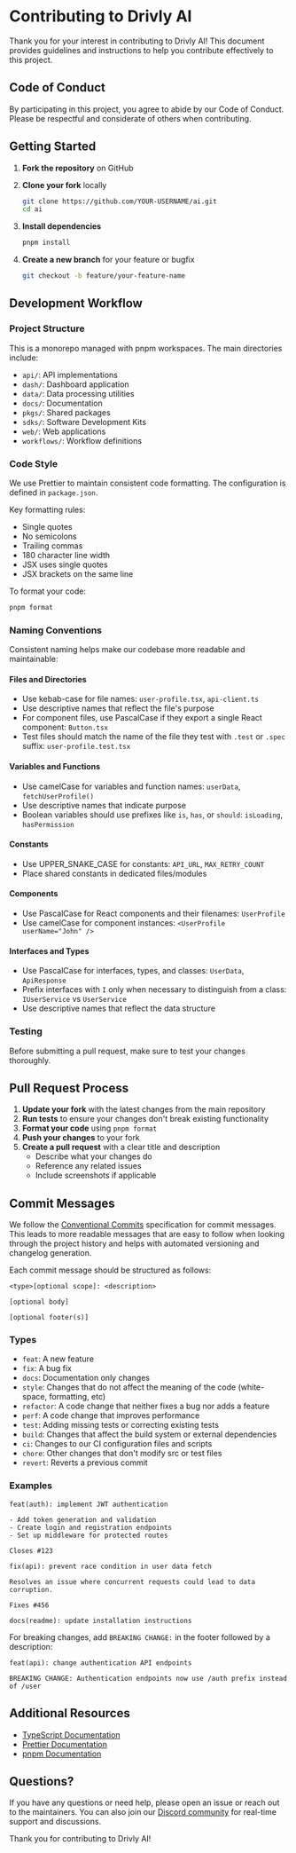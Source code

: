 # Contributing to Drivly AI

Thank you for your interest in contributing to Drivly AI! This document provides guidelines and instructions to help you contribute effectively to this project.

## Code of Conduct

By participating in this project, you agree to abide by our Code of Conduct. Please be respectful and considerate of others when contributing.

## Getting Started

1. **Fork the repository** on GitHub
2. **Clone your fork** locally

   ```bash
   git clone https://github.com/YOUR-USERNAME/ai.git
   cd ai
   ```

3. **Install dependencies**

   ```bash
   pnpm install
   ```

4. **Create a new branch** for your feature or bugfix

   ```bash
   git checkout -b feature/your-feature-name
   ```

## Development Workflow

### Project Structure

This is a monorepo managed with pnpm workspaces. The main directories include:

- `api/`: API implementations
- `dash/`: Dashboard application
- `data/`: Data processing utilities
- `docs/`: Documentation
- `pkgs/`: Shared packages
- `sdks/`: Software Development Kits
- `web/`: Web applications
- `workflows/`: Workflow definitions

### Code Style

We use Prettier to maintain consistent code formatting. The configuration is defined in `package.json`.

Key formatting rules:

- Single quotes
- No semicolons
- Trailing commas
- 180 character line width
- JSX uses single quotes
- JSX brackets on the same line

To format your code:

```bash
pnpm format
```

### Naming Conventions

Consistent naming helps make our codebase more readable and maintainable:

#### Files and Directories

- Use kebab-case for file names: `user-profile.tsx`, `api-client.ts`
- Use descriptive names that reflect the file's purpose
- For component files, use PascalCase if they export a single React component: `Button.tsx`
- Test files should match the name of the file they test with `.test` or `.spec` suffix: `user-profile.test.tsx`

#### Variables and Functions

- Use camelCase for variables and function names: `userData`, `fetchUserProfile()`
- Use descriptive names that indicate purpose
- Boolean variables should use prefixes like `is`, `has`, or `should`: `isLoading`, `hasPermission`

#### Constants

- Use UPPER_SNAKE_CASE for constants: `API_URL`, `MAX_RETRY_COUNT`
- Place shared constants in dedicated files/modules

#### Components

- Use PascalCase for React components and their filenames: `UserProfile`
- Use camelCase for component instances: `<UserProfile userName="John" />`

#### Interfaces and Types

- Use PascalCase for interfaces, types, and classes: `UserData`, `ApiResponse`
- Prefix interfaces with `I` only when necessary to distinguish from a class: `IUserService` vs `UserService`
- Use descriptive names that reflect the data structure

### Testing

Before submitting a pull request, make sure to test your changes thoroughly.

## Pull Request Process

1. **Update your fork** with the latest changes from the main repository
2. **Run tests** to ensure your changes don't break existing functionality
3. **Format your code** using `pnpm format`
4. **Push your changes** to your fork
5. **Create a pull request** with a clear title and description
   - Describe what your changes do
   - Reference any related issues
   - Include screenshots if applicable

## Commit Messages

We follow the [Conventional Commits](https://www.conventionalcommits.org/) specification for commit messages. This leads to more readable messages that are easy to follow when looking through the project history and helps with automated versioning and changelog generation.

Each commit message should be structured as follows:

```text
<type>[optional scope]: <description>

[optional body]

[optional footer(s)]
```

### Types

- `feat`: A new feature
- `fix`: A bug fix
- `docs`: Documentation only changes
- `style`: Changes that do not affect the meaning of the code (white-space, formatting, etc)
- `refactor`: A code change that neither fixes a bug nor adds a feature
- `perf`: A code change that improves performance
- `test`: Adding missing tests or correcting existing tests
- `build`: Changes that affect the build system or external dependencies
- `ci`: Changes to our CI configuration files and scripts
- `chore`: Other changes that don't modify src or test files
- `revert`: Reverts a previous commit

### Examples

```text
feat(auth): implement JWT authentication

- Add token generation and validation
- Create login and registration endpoints
- Set up middleware for protected routes

Closes #123
```

```text
fix(api): prevent race condition in user data fetch

Resolves an issue where concurrent requests could lead to data corruption.

Fixes #456
```

```text
docs(readme): update installation instructions
```

For breaking changes, add `BREAKING CHANGE:` in the footer followed by a description:

```text
feat(api): change authentication API endpoints

BREAKING CHANGE: Authentication endpoints now use /auth prefix instead of /user
```

## Additional Resources

- [TypeScript Documentation](https://www.typescriptlang.org/docs/)
- [Prettier Documentation](https://prettier.io/docs/en/)
- [pnpm Documentation](https://pnpm.io/motivation)

## Questions?

If you have any questions or need help, please open an issue or reach out to the maintainers. You can also join our [Discord community](https://discord.gg/a87bSRvJkx) for real-time support and discussions.

Thank you for contributing to Drivly AI!

